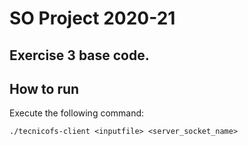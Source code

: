 # SO Project 2020-21
## Exercise 3 base code.

## How to run
Execute the following command:
```
./tecnicofs-client <inputfile> <server_socket_name>
```
